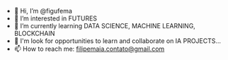 - 👋 Hi, I’m @figufema
- 👀 I’m interested in FUTURES
- 🌱 I’m currently learning DATA SCIENCE, MACHINE LEARNING, BLOCKCHAIN
- 💞️ I'm look for opportunities to learn and collaborate on IA PROJECTS...
- 📫 How to reach me: filipemaia.contato@gmail.com

<!---
figufema/figufema is a ✨ special ✨ repository because its `README.md` (this file) appears on your GitHub profile.
You can click the Preview link to take a look at your changes.
--->
